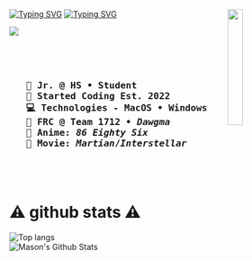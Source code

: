 <!-- <img src="https://github.com/user-attachments/assets/d6b5f074-93ee-4ac4-bc60-99fcf8d3ff0a" width="38.7%" align="right" /> -->
<img src="https://github.com/user-attachments/assets/6f0e7452-0a0f-416e-9377-0df36dea0775" width="23%" align="right" />


<div align="left">
<a href="https://git.io/typing-svg"><img src="https://readme-typing-svg.herokuapp.com?font=Arvo&size=30&duration=3000&pause=1500&color=EAEAEA&background=0A0A0A&center=false&vCenter=true&multiline=true&repeat=false&width=600&height=65&lines=Murf+%7C+%E3%83%9E%E3%83%BC%E3%83%95%E3%82%A3%E3%83%BC" alt="Typing SVG" /></a>
<a href="https://git.io/typing-svg"><img src="https://readme-typing-svg.herokuapp.com?font=Arvo&size=15&duration=4000&pause=1500&color=EAEAEA&background=0A0A0A&center=false&vCenter=true&multiline=true&repeat=false&width=600&height=40&lines=artist+%E3%83%BB+coder+%E3%83%BB+youtuber+amongst+other+things" alt="Typing SVG" /></a>
</div>

[![](https://img.shields.io/badge/linktree-gold?style=for-the-badge&logo=linktree&logoColor=white&labelColor=black)](https://linktr.ee/murfzart)



<h3 align="left">
<br><br>
<pre>
   🏫 Jr. @ HS • Student
   📅 Started Coding Est. 2022 
   💻 Technologies - MacOS • Windows 
   🤖 FRC @ Team 1712 • <i>Dawgma</i>
   🍿 Anime: <i>86 Eighty Six</i>
   🎥 Movie: <i>Martian</i>/<i>Interstellar </i>
</pre>
<br><br>
</h3>

<h1 align="left"><b>⚠️ github stats ⚠️</b></h1>

<div align="left">
<img alt="Top langs" src="https://github-readme-stats.vercel.app/api/top-langs/?username=EmperorMurfy&layout=compact&&langs_count=8"/>
</div>



<div align="left">
<img alt="Mason's Github Stats" src="https://github-readme-stats.vercel.app/api?username=EmperorMurfy&show_icons=true&theme=cobalt"/>
</div>
